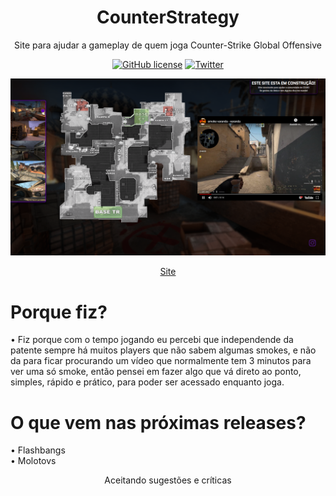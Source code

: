 <h1 align="center">CounterStrategy</h1>
<p align="center">Site para ajudar a gameplay de quem joga Counter-Strike Global Offensive</p>

<p align="center">
 <a href="https://github.com/RobertDS07/CounterStrategy/blob/master/LICENSE"><img alt="GitHub license" src="https://img.shields.io/github/license/RobertDS07/CounterStrategy"></a>
  <a href="https://twitter.com/bugextreme1"><img alt="Twitter" src="https://img.shields.io/twitter/url/https/github.com/RobertDS07/CounterStrategy?style=social"></a>
 </p>
  
 <p align="center">
  <img alt="Preview" src="./src/components/img/preview1.png" width=800">
</p>

<p align="center">
  <a align="center" href="https://robertds07.github.io/CounterStrategy/">Site</a>
</p>

# Porque fiz?
• Fiz porque com o tempo jogando eu percebi que independende da patente sempre há muitos players que não sabem algumas smokes, e não da para ficar procurando um vídeo que normalmente tem 3 minutos para ver uma só smoke, então pensei em fazer algo que vá direto ao ponto, simples, rápido e prático, para poder ser acessado enquanto joga.

# O que vem nas próximas releases?
• Flashbangs <br>
• Molotovs


<p align="center"> Aceitando sugestões e críticas </p>
